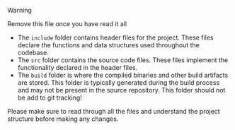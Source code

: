 > [!WARNING]
> Remove this file once you have read it all

- The `include` folder contains header files for the project. These files declare the functions and data structures used throughout the codebase.
- The `src` folder contains the source code files. These files implement the functionality declared in the header files.
- The `build` folder is where the compiled binaries and other build artifacts are stored. This folder is typically generated during the build process and may not be present in the source repository. This folder should not be add to git tracking!

Please make sure to read through all the files and understand the project structure before making any changes.
